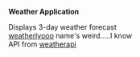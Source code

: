 **Weather Application**

Displays 3-day weather forecast <br/>
[weatherlyooo](https://weatherlyooo.netlify.app/)
name's weird.....I know <br/>
API from [weatherapi](http://www.weatherapi.com/)
